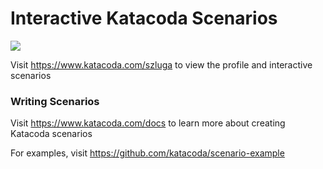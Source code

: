 # Interactive Katacoda Scenarios

[![](http://shields.katacoda.com/katacoda/szluga/count.svg)](https://www.katacoda.com/szluga "Get your profile on Katacoda.com")

Visit https://www.katacoda.com/szluga to view the profile and interactive scenarios

### Writing Scenarios
Visit https://www.katacoda.com/docs to learn more about creating Katacoda scenarios

For examples, visit https://github.com/katacoda/scenario-example
